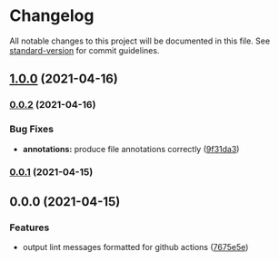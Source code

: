 # Changelog

All notable changes to this project will be documented in this file. See [standard-version](https://github.com/conventional-changelog/standard-version) for commit guidelines.

## [1.0.0](https://github.com/a-b-r-o-w-n/eslint-formatter-github-actions/compare/v0.0.2...v1.0.0) (2021-04-16)

### [0.0.2](https://github.com/a-b-r-o-w-n/eslint-formatter-github-actions/compare/v0.0.1...v0.0.2) (2021-04-16)


### Bug Fixes

* **annotations:** produce file annotations correctly ([9f31da3](https://github.com/a-b-r-o-w-n/eslint-formatter-github-actions/commit/9f31da394ae7fc36cf0186241bc21d0adf421f9c))

### [0.0.1](https://github.com/a-b-r-o-w-n/eslint-formatter-github-actions/compare/v0.0.0...v0.0.1) (2021-04-15)

## 0.0.0 (2021-04-15)


### Features

* output lint messages formatted for github actions ([7675e5e](https://github.com/a-b-r-o-w-n/eslint-formatter-github-actions/commit/7675e5e70eeaaa13844df462e87e5bbb054cf230))
